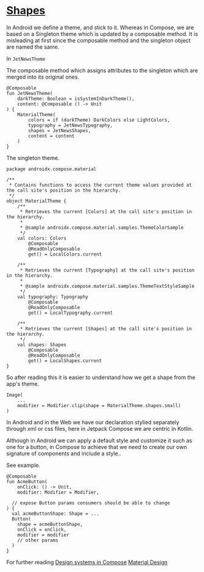 # [Shapes](https://developer.android.com/codelabs/jetpack-compose-theming#6)

In Android we define a theme, and stick to it. Whereas in Compose, we are based on a Singleton theme which is updated by a composable method. It is misleading at first since the composable method and the singleton object are named the same.

In `JetNewsTheme`

The composable method which assigns attributes to the singleton which are merged into its original ones.
```
@Composable
fun JetNewsTheme(
    darkTheme: Boolean = isSystemInDarkTheme(),
    content: @Composable () -> Unit
) {
    MaterialTheme(
        colors = if (darkTheme) DarkColors else LightColors,
        typography = JetNewsTypography,
        shapes = JetNewsShapes,
        content = content
    )
}
```

The singleton theme.
```
package androidx.compose.material

/**
 * Contains functions to access the current theme values provided at the call site's position in the hierarchy.
 */
object MaterialTheme {
    /**
     * Retrieves the current [Colors] at the call site's position in the hierarchy.
     *
     * @sample androidx.compose.material.samples.ThemeColorSample
     */
    val colors: Colors
        @Composable
        @ReadOnlyComposable
        get() = LocalColors.current

    /**
     * Retrieves the current [Typography] at the call site's position in the hierarchy.
     *
     * @sample androidx.compose.material.samples.ThemeTextStyleSample
     */
    val typography: Typography
        @Composable
        @ReadOnlyComposable
        get() = LocalTypography.current

    /**
     * Retrieves the current [Shapes] at the call site's position in the hierarchy.
     */
    val shapes: Shapes
        @Composable
        @ReadOnlyComposable
        get() = LocalShapes.current
}

```

So after reading this it is easier to understand how we get a shape from the app's theme.

```
Image(
    ...    
	modifier = Modifier.clip(shape = MaterialTheme.shapes.small)
)
```

In Android and in the Web we have our declaration stylied separately through xml or css files, here in Jetpack Compose we are centric in Kotlin. 

Although in Android we can apply a default style and customize it such as one for a button, in Compose to achieve that we need to create our own signature of components and include a style..

See example.

```
@Composable
fun AcmeButton(
    onClick: () -> Unit,
    modifier: Modifier = Modifier,

  // expose Button params consumers should be able to change
) {
  val acmeButtonShape: Shape = ...
  Button(
    shape = acmeButtonShape,
    onClick = onClick,
    modifier = modifier
    // other params
  )
}
```

For further reading
[Design systems in Compose](https://developer.android.com/jetpack/compose/designsystems)
[Material Design](https://m3.material.io/) 